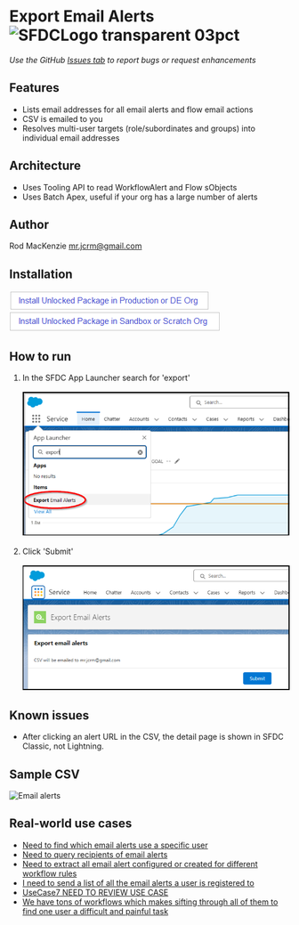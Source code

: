 # Export Email Alerts  ![SFDCLogo transparent 03pct](https://user-images.githubusercontent.com/16543260/233866155-fcd090d8-82cd-49fa-90d7-d2c2f2ee4b00.png)
*Use the GitHub [Issues tab](https://github.com/50471736/Export_Email_Alerts/issues) to report bugs or request enhancements*
## Features
- Lists email addresses for all email alerts and flow email actions
- CSV is emailed to you
- Resolves multi-user targets (role/subordinates and groups) into individual email addresses
## Architecture
- Uses Tooling API to read WorkflowAlert and Flow sObjects
- Uses Batch Apex, useful if your org has a large number of alerts
## Author
Rod MacKenzie mr.jcrm@gmail.com
## Installation
[![Install Unlocked Package in Production](./images/btn-install-unlocked-package-prod-de.png)](https://login.salesforce.com/packaging/installPackage.apexp?p0=04tak00000030Y9AAI)<br>
[![Install Unlocked Package in Sandbox](./images/btn-install-unlocked-package-sandbox-scratch.png)](https://test.salesforce.com/packaging/installPackage.apexp?p0=04tak00000030Y9AAI)<br>
## How to run
1. In the SFDC App Launcher search for 'export'<br>
<br><img src="images/HowToLaunch.png" alt="Alt text" title="Optional title" width="600"/><br><br>
2. Click 'Submit'<br>
<br><img src="images/HowToLaunch2.png" alt="Alt text" title="Optional title" width="600"/>
## Known issues
- After clicking an alert URL in the CSV, the detail page is shown in SFDC Classic, not Lightning.
## Sample CSV
<img width="769" alt="Email alerts" src="https://user-images.githubusercontent.com/16543260/233796850-b12af254-c27e-4de3-ba76-dd4aa726b339.png">

## Real-world use cases
- [Need to find which email alerts use a specific user](https://success.salesforce.com/answers?id=90630000000gqM7AAI)
- [Need to query recipients of email alerts](https://ideas.salesforce.com/s/idea/a0B8W00000GdhyhUAB/allow-tooling-api-to-query-recipients-for-workflow-alerts)
- [Need to extract all email alert configured or created for different workflow rules](https://www.sfdcstuff.com/2020/01/fetch-all-workflow-email-alert-details.html#google_vignette)
- [I need to send a list of all the email alerts a user is registered to](https://salesforce.stackexchange.com/questions/302616/how-to-query-the-workflowalert-metadata-object)
- [UseCase7 NEED TO REVIEW USE CASE](https://trailhead.salesforce.com/trailblazer-community/feed/0D54S00000A7kiySAB)
- [We have tons of workflows which makes sifting through all of them to find one user a difficult and painful task](https://ideas.salesforce.com/s/idea/a0B8W00000GdivMUAR/deactivating-users-who-are-used-in-workflows)